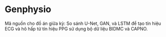 # Genphysio
Mã nguồn cho đồ án giữa kỳ: So sánh U-Net, GAN, và LSTM để tạo tín hiệu ECG và hô hấp từ tín hiệu PPG sử dụng bộ dữ liệu BIDMC và CAPNO.
